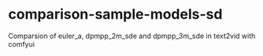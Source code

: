 # comparison-sample-models-sd
Comparsion of euler_a, dpmpp_2m_sde and dpmpp_3m_sde in text2vid with comfyui
